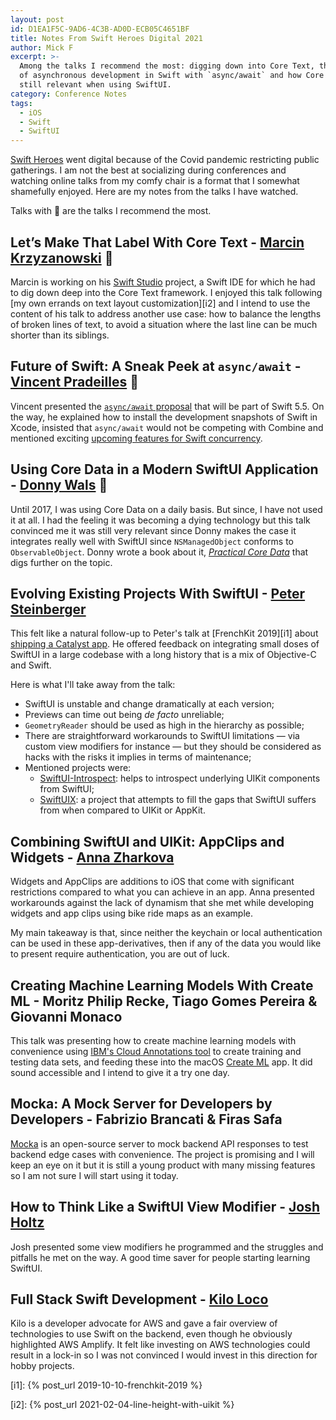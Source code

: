 ```yaml
---
layout: post
id: D1EA1F5C-9AD6-4C3B-AD0D-ECB05C4651BF
title: Notes From Swift Heroes Digital 2021
author: Mick F
excerpt: >-
  Among the talks I recommend the most: digging down into Core Text, the future
  of asynchronous development in Swift with `async/await` and how Core Data is
  still relevant when using SwiftUI.
category: Conference Notes
tags:
  - iOS
  - Swift
  - SwiftUI
---
```


[Swift Heroes][5] went digital because of the Covid pandemic restricting public
gatherings. I am not the best at socializing during conferences and watching
online talks from my comfy chair is a format that I somewhat shamefully enjoyed.
Here are my notes from the talks I have watched.

Talks with 🌟 are the talks I recommend the most.

## Let’s Make That Label With Core Text - [Marcin Krzyzanowski][7] 🌟

Marcin is working on his [Swift Studio][8] project, a Swift IDE for which he had
to dig down deep into the Core Text framework. I enjoyed this talk following [my
own errands on text layout customization][i2] and I intend to use the content of
his talk to address another use case: how to balance the lengths of broken lines
of text, to avoid a situation where the last line can be much shorter than its
siblings.

## Future of Swift: A Sneak Peek at `async/await` - [Vincent Pradeilles][11] 🌟

Vincent presented the [`async/await` proposal][12] that will be part of Swift
5.5. On the way, he explained how to install the development snapshots of Swift
in Xcode, insisted that `async/await` would not be competing with Combine and
mentioned exciting [upcoming features for Swift concurrency][18].

## Using Core Data in a Modern SwiftUI Application - [Donny Wals][15] 🌟

Until 2017, I was using Core Data on a daily basis. But since, I have not used
it at all. I had the feeling it was becoming a dying technology but this talk
convinced me it was still very relevant since Donny makes the case it integrates
really well with SwiftUI since `NSManagedObject` conforms to `ObservableObject`.
Donny wrote a book about it, [_Practical Core Data_][16] that digs further on
the topic.

## Evolving Existing Projects With SwiftUI - [Peter Steinberger][1]

This felt like a natural follow-up to Peter's talk at [FrenchKit 2019][i1] about
[shipping a Catalyst app][2]. He offered feedback on integrating small doses of
SwiftUI in a large codebase with a long history that is a mix of Objective-C and
Swift.

Here is what I'll take away from the talk:

- SwiftUI is unstable and change dramatically at each version;
- Previews can time out being _de facto_ unreliable;
- `GeometryReader` should be used as high in the hierarchy as possible;
- There are straightforward workarounds to SwiftUI limitations — via custom view
  modifiers for instance — but they should be considered as hacks with the risks
  it implies in terms of maintenance;
- Mentioned projects were:
  - [SwiftUI-Introspect][3]: helps to introspect underlying UIKit components
    from SwiftUI;
  - [SwiftUIX][4]: a project that attempts to fill the gaps that SwiftUI suffers
    from when compared to UIKit or AppKit.

## Combining SwiftUI and UIKit: AppClips and Widgets - [Anna Zharkova][6]

Widgets and AppClips are additions to iOS that come with significant
restrictions compared to what you can achieve in an app. Anna presented
workarounds against the lack of dynamism that she met while developing widgets
and app clips using bike ride maps as an example.

My main takeaway is that, since neither the keychain or local authentication can
be used in these app-derivatives, then if any of the data you would like to
present require authentication, you are out of luck.

## Creating Machine Learning Models With Create ML - Moritz Philip Recke, Tiago Gomes Pereira & Giovanni Monaco

This talk was presenting how to create machine learning models with convenience
using [IBM's Cloud Annotations tool][9] to create training and testing data
sets, and feeding these into the macOS [Create ML][10] app. It did sound
accessible and I intend to give it a try one day.

## Mocka: A Mock Server for Developers by Developers - Fabrizio Brancati & Firas Safa

[Mocka][13] is an open-source server to mock backend API responses to test
backend edge cases with convenience. The project is promising and I will keep an
eye on it but it is still a young product with many missing features so I am not
sure I will start using it today.

## How to Think Like a SwiftUI View Modifier - [Josh Holtz][14]

Josh presented some view modifiers he programmed and the struggles and pitfalls
he met on the way. A good time saver for people starting learning SwiftUI.

## Full Stack Swift Development - [Kilo Loco][17]

Kilo is a developer advocate for AWS and gave a fair overview of technologies to
use Swift on the backend, even though he obviously highlighted AWS Amplify. It
felt like investing on AWS technologies could result in a lock-in so I was not
convinced I would invest in this direction for hobby projects.

[i1]: {% post_url 2019-10-10-frenchkit-2019 %}

[i2]: {% post_url 2021-02-04-line-height-with-uikit %}

[1]: https://steipete.me/
[2]: https://youtu.be/Xo3zGlyxXcI
[3]: https://github.com/siteline/SwiftUI-Introspect
[4]: https://swiftuix.com/
[5]: https://swiftheroes.com/2021/
[6]: https://twitter.com/anioutkajarkova
[7]: https://twitter.com/krzyzanowskim
[8]: https://swiftstudio.app/
[9]: https://github.com/cloud-annotations/cloud-annotations
[10]: https://developer.apple.com/machine-learning/create-ml/
[11]: https://twitter.com/v_pradeilles
[12]:
  https://github.com/apple/swift-evolution/blob/main/proposals/0296-async-await.md
[13]: https://github.com/wise-emotions/mocka
[14]: https://twitter.com/joshdholtz
[15]: https://twitter.com/donnywals
[16]: https://gumroad.com/l/practical-core-data
[17]: https://twitter.com/kilo_loco
[18]: https://forums.swift.org/t/swift-concurrency-roadmap/41611
